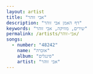 ```yaml
---
layout: artist
title: "אבי זוהר"
description: "דף האמן אבי זוהר"
keywords: "שירים, מוזיקה, אבי זוהר"
permalink: /artists/אבי-זוהר/
songs:
  - number: "48242"
    name: "אזכרה"
    album: "סינגלים"
    artist: "אבי זוהר"
---
```

